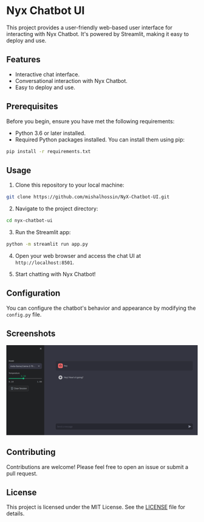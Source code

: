# Nyx Chatbot UI

This project provides a user-friendly web-based user interface for interacting with Nyx Chatbot. It's powered by Streamlit, making it easy to deploy and use.

## Features

- Interactive chat interface.
- Conversational interaction with Nyx Chatbot.
- Easy to deploy and use.

## Prerequisites

Before you begin, ensure you have met the following requirements:

- Python 3.6 or later installed.
- Required Python packages installed. You can install them using pip:

```bash
pip install -r requirements.txt
```

## Usage

1. Clone this repository to your local machine:

```bash
git clone https://github.com/mishalhossin/NyX-Chatbot-UI.git
```

2. Navigate to the project directory:

```bash
cd nyx-chatbot-ui
```

3. Run the Streamlit app:

```bash
python -m streamlit run app.py
```

4. Open your web browser and access the chat UI at `http://localhost:8501`.

5. Start chatting with Nyx Chatbot!

## Configuration

You can configure the chatbot's behavior and appearance by modifying the `config.py` file.

## Screenshots

![](assets/screenshot.png)

## Contributing

Contributions are welcome! Please feel free to open an issue or submit a pull request.

## License

This project is licensed under the MIT License. See the [LICENSE](LICENSE) file for details.